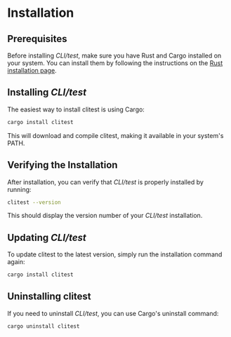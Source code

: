 # Installation

## Prerequisites

Before installing *CLI/test*, make sure you have Rust and Cargo installed on your
system. You can install them by following the instructions on the [Rust
installation page](https://www.rust-lang.org/tools/install).

## Installing *CLI/test*

The easiest way to install clitest is using Cargo:

```bash
cargo install clitest
```

This will download and compile clitest, making it available in your system's PATH.

## Verifying the Installation

After installation, you can verify that *CLI/test* is properly installed by running:

```bash
clitest --version
```

This should display the version number of your *CLI/test* installation.

## Updating *CLI/test*

To update clitest to the latest version, simply run the installation command again:

```bash
cargo install clitest
```

## Uninstalling clitest

If you need to uninstall *CLI/test*, you can use Cargo's uninstall command:

```bash
cargo uninstall clitest
``` 
